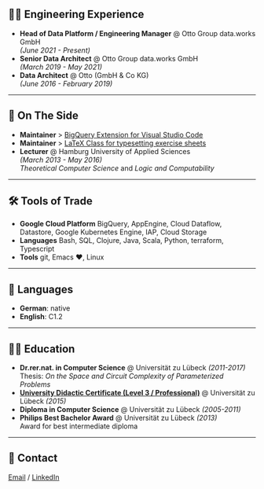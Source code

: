 ## 👨‍💻 Engineering Experience

- **Head of Data Platform / Engineering Manager** @ Otto Group data.works GmbH <br>
  _(June 2021 - Present)_
- **Senior Data Architect** @ Otto Group data.works GmbH <br>
  _(March 2019 - May 2021)_ 
- **Data Architect** @ Otto (GmbH & Co KG) <br>
  _(June 2016 - February 2019)_

* * *

## 📌 On The Side

- **Maintainer** > [BigQuery Extension for Visual Studio Code](https://github.com/christophstockhusen/vsc-bigquery)
- **Maintainer** > [LaTeX Class for typesetting exercise sheets](https://github.com/christophstockhusen/exercisesheet)
- **Lecturer** @ Hamburg University of Applied Sciences <br>
  _(March 2013 - May 2016)_ <br>
  _Theoretical Computer Science_ and _Logic and Computability_

* * *

## 🛠 Tools of Trade

- **Google Cloud Platform** BigQuery, AppEngine, Cloud Dataflow, Datastore, Google Kubernetes Engine, IAP, Cloud Storage
- **Languages** Bash, SQL, Clojure, Java, Scala, Python, terraform, Typescript
- **Tools** git, Emacs ♥, Linux

* * *

## 💬 Languages

- **German**: native <br>
- **English**: C1.2

* * *

## 👨‍🎓 Education

- **Dr.rer.nat. in Computer Science** @ Universität zu Lübeck _(2011-2017)_ <br>
  Thesis: _On the Space and Circuit Complexity of Parameterized Problems_
- **[University Didactic Certificate (Level 3 / Professional)](https://www.uni-luebeck.de/universitaet/personalangelegenheiten/interne-weiterbildung/zertifikate/hd-zertifikate.html)** @ Universität zu Lübeck _(2015)_
- **Diploma in Computer Science** @ Universität zu Lübeck _(2005-2011)_ 
- **Philips Best Bachelor Award** @ Universität zu Lübeck _(2013)_ <br>
  Award for best intermediate diploma

* * *

## 📧 Contact 

[Email](mailto:mail@christophstockhusen.de) / [LinkedIn](https://www.linkedin.com/in/dr-christoph-stockhusen/)
